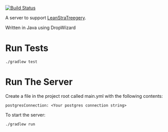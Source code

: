 [![Build Status](https://travis-ci.org/DeuceTheCoder/LeanStraTreegeryServer.svg?branch=master)](https://travis-ci.org/DeuceTheCoder/LeanStraTreegeryServer)

A server to support [LeanStraTreegery](https://github.com/rosatolen/LeanStraTreegery).

Written in Java using DropWizard

# Run Tests
```
./gradlew test
```

# Run The Server
Create a file in the project root called main.yml with the following contents:
```
postgresConnection: <Your postgres connection string>
```

To start the server:

`./gradlew run`